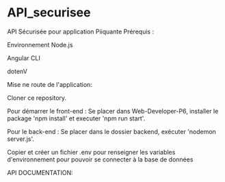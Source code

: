 # API_securisee
API Sécurisée pour application Piiquante
Prérequis :

Environnement Node.js

Angular CLI

dotenV


Mise ne route de l'application:

Cloner ce repository.

Pour démarrer le front-end : Se placer dans Web-Developer-P6, installer le package 'npm install' et executer 'npm run start'.

Pour le back-end : Se placer dans le dossier backend, exécuter 'nodemon server.js'.

Copier et créer un fichier .env pour renseigner les variables d'environnement pour pouvoir se connecter à la base de données

API DOCUMENTATION:
